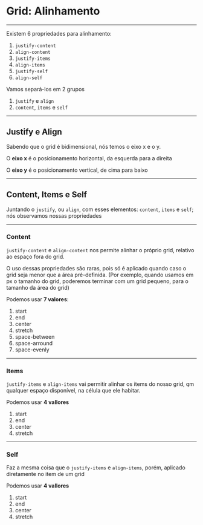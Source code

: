 # Grid: Alinhamento
---

Existem 6 propriedades para alinhamento:
1. `justify-content`
2. `align-content`
3. `justify-items`
4. `align-items`
5. `justify-self`
6. `align-self`

Vamos separá-los em 2 grupos

1. `justify` e `align` 
2. `content`, `items` e `self`

---

## Justify e Align

Sabendo que o grid é bidimensional, nós temos o eixo x e o y.

O **eixo x** é o posicionamento horizontal, da esquerda para a direita

O **eixo y** é o posicionamento vertical, de cima para baixo

---

## Content, Items e Self

Juntando o `justify`, ou `align`, com esses elementos: `content`, `items` e `self`; nós observamos nossas propriedades

---

### Content

`justify-content` e `align-content` nos permite alinhar o próprio grid, relativo ao espaço fora do grid.

O uso dessas propriedades são raras, pois só é aplicado quando caso o grid seja menor que a área pré-definida. (Por exemplo, quando usamos em px o tamanho do grid, poderemos terminar com um grid pequeno, para o tamanho da área do grid)

Podemos usar **7 valores**:

1. start
2. end 
3. center
4. stretch
5. space-between
6. space-arround
7. space-evenly
 
---

### Items

`justify-items` e `align-items` vai permitir alinhar os items do nosso grid, qm qualquer espaço disponível, na célula que ele habitar.

Podemos usar **4 vallores**
1. start
2. end
3. center
4. stretch

 ---
### Self

Faz a mesma coisa que o `justify-items` e `align-items`, porém, aplicado diretamente no item de um grid

Podemos usar **4 vallores**
1. start
2. end
3. center
4. stretch